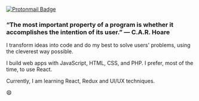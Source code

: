 [![Protonmail Badge](https://img.shields.io/badge/ProtonMail-8B89CC?style=for-the-badge&logo=protonmail&logoColor=white)](mailto:gabrielavila04@protonmail.com)



### “The most important property of a program is whether it accomplishes the intention of its user.” ― C.A.R. Hoare

I transform ideas into code and do my best to solve users' problems, using the cleverest way possible. 

I build web apps with JavaScript, HTML, CSS, and PHP. I prefer, most of the time, to use React.

Currently, I am learning React, Redux and UI/UX techniques.

😄
